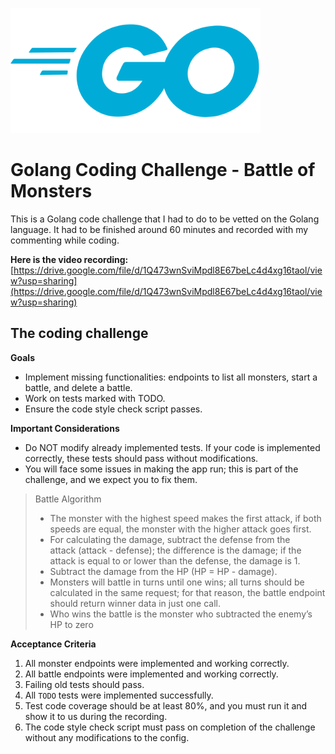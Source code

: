 <img src="../golang.svg" height="200" > </img>

# Golang Coding Challenge - Battle of Monsters

This is a Golang code challenge that I had to do to be vetted on the Golang language. It had to be finished around 60 minutes and recorded with my commenting while coding.

**Here is the video recording:**
[https://drive.google.com/file/d/1Q473wnSviMpdl8E67beLc4d4xg16taol/view?usp=sharing](https://drive.google.com/file/d/1Q473wnSviMpdl8E67beLc4d4xg16taol/view?usp=sharing)

## The coding challenge

**Goals**
* Implement missing functionalities: endpoints to list all monsters, start a battle, and delete a battle.
* Work on tests marked with TODO.
* Ensure the code style check script passes.

**Important Considerations**
* Do NOT modify already implemented tests. If your code is implemented correctly, these tests should pass without modifications.
* You will face some issues in making the app run; this is part of the challenge, and we expect you to fix them.

> Battle Algorithm
> - The monster with the highest speed makes the first attack, if both speeds are equal, the monster with the higher attack goes first.
> - For calculating the damage, subtract the defense from the attack (attack - defense); the difference is the damage; if the attack is equal to or lower than the defense, the damage is 1.
> - Subtract the damage from the HP (HP = HP - damage).
> - Monsters will battle in turns until one wins; all turns should be calculated in the same request; for that reason, the battle endpoint should return winner data in just one call.
> - Who wins the battle is the monster who subtracted the enemy’s HP to zero

**Acceptance Criteria**
1. All monster endpoints were implemented and working correctly.
2. All battle endpoints were implemented and working correctly.
3. Failing old tests should pass.
4. All `TODO` tests were implemented successfully.
5. Test code coverage should be at least 80%, and you must run it and show it to us during the recording.
6. The code style check script must pass on completion of the challenge without any modifications to the config.
